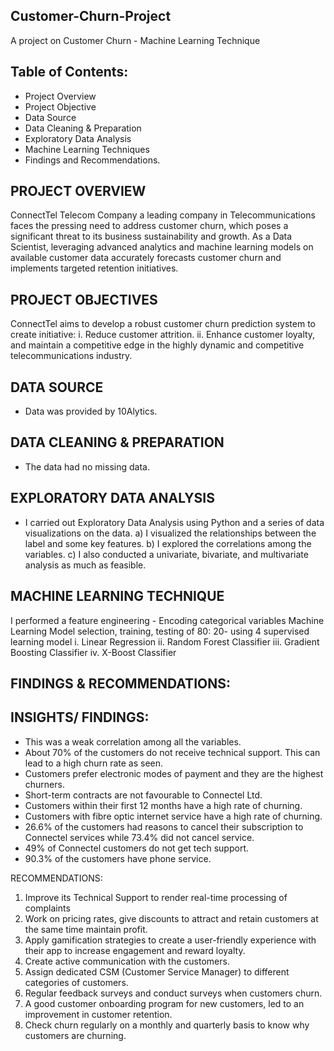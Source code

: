 ## Customer-Churn-Project

A project on Customer Churn - Machine Learning Technique 

## Table of Contents:
-	Project Overview
-	Project Objective
-	Data Source
-	Data Cleaning & Preparation
-	Exploratory Data Analysis
-	Machine Learning Techniques
-	Findings and Recommendations.


## PROJECT OVERVIEW
ConnectTel Telecom Company a leading company in Telecommunications faces the pressing need to address customer churn, which poses a significant threat to its business sustainability and growth.
As a Data Scientist, leveraging advanced analytics and machine learning models on available customer data accurately forecasts customer churn and implements targeted retention initiatives.


## PROJECT OBJECTIVES
ConnectTel aims to develop a robust customer churn prediction system to create initiative:
i.	Reduce customer attrition.
ii.	Enhance customer loyalty, and maintain a competitive edge in the highly dynamic and competitive telecommunications industry.


## DATA SOURCE
-	Data was provided by 10Alytics.
  

## DATA CLEANING & PREPARATION
-	The data had no missing data.
  

## EXPLORATORY DATA ANALYSIS
 -  I carried out Exploratory Data Analysis using Python and a series of data visualizations on the data.
a) I  visualized the relationships between the label and some key features.
b) I explored the correlations among the variables.
c) I also conducted a univariate, bivariate, and multivariate analysis as much as feasible.


## MACHINE LEARNING TECHNIQUE

I performed a feature engineering  - Encoding categorical variables
Machine Learning Model selection, training, testing of 80: 20- using 4 supervised learning model
i.	Linear Regression
ii.	Random Forest Classifier
iii.	Gradient Boosting Classifier
iv.	X-Boost Classifier


## FINDINGS & RECOMMENDATIONS:

 ## INSIGHTS/ FINDINGS:
-	This was a weak correlation among all the variables.
-	About 70% of the customers do not receive technical support. This can lead to a high churn rate as seen.
-	Customers prefer electronic modes of payment and they are the highest churners.
-	Short-term contracts are not favourable to Connectel Ltd.
-	Customers within their first 12 months have a high rate of churning.
-	Customers with fibre optic internet service have a high rate of churning.
-	26.6% of the customers had reasons to cancel their subscription to Connectel services while 73.4% did not cancel   service.
-	49% of Connectel customers do not get tech support.
-	90.3% of the customers have phone service.


RECOMMENDATIONS: 
1. Improve its Technical Support to render real-time processing of complaints
2. Work on pricing rates, give discounts to attract and retain customers at the same time maintain 
    profit.
3. Apply gamification strategies to create a user-friendly experience with their app to increase 
    engagement and reward loyalty.
4. Create active communication with the customers.
5. Assign dedicated CSM (Customer Service Manager) to different categories of customers.
6. Regular feedback surveys and conduct surveys when customers churn.
7. A good customer onboarding program for new customers, led to an improvement in customer 
    retention.
8. Check churn regularly on a monthly and quarterly basis to know why customers are churning.





